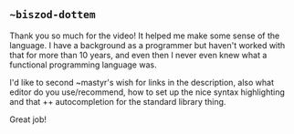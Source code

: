 ## `~biszod-dottem`
Thank you so much for the video! It helped me make some sense of the language. I have a background as a programmer but haven't worked with that for more than 10 years, and even then I never even knew what a functional programming language was.

I'd like to second ~mastyr's wish for links in the description, also what editor do you use/recommend, how to set up the nice syntax highlighting and that ++ autocompletion for the standard library thing.

Great job!